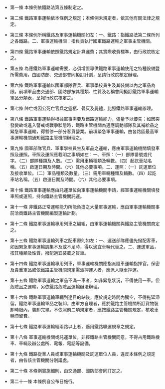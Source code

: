 * 第一條 本條例依鐵路法第五條制定之。

* 第二條 鐵路軍事運輸依本條例之規定；本條例未規定者，依其他有關法律之規定。

* 第三條 本條例所稱鐵路及軍事運輸機關如左：一、鐵路：指鐵路法第二條所列之各鐵路。二、軍事運輸機關：指負責執行國軍鐵路運輸之軍事主管機關。

* 第四條 鐵路軍事運輸依照鐵路規定計算運費；其實際收費標準，由行政院核定之。

* 第五條 為應鐵路軍事運輸需要，必須增置專供鐵路軍事運輸使用之特種設備暨所需費用，由國防部、交通部會同擬訂計劃，呈請行政院核定辦理。

* 第六條 鐵路軍事運輸以國軍部隊官兵、軍事學校員生及其裝備以內之軍品為限。前項軍品由交通部、國防部按其種類、性質及名稱會同擬訂鐵路軍事運輸軍品分類表，呈報行政院核定之。

* 第七條 陣亡或因公死亡官兵之靈柩、骨灰及屍體，比照鐵路軍事運輸辦理。

* 第八條 鐵路軍事運輸得根據軍事需要及鐵路運輸能力，儘量予以優先；如因突發變故或進入警戒或戰爭狀態時，鐵路主管機關為適應調動部隊及其補給品之緊急軍事運輸，得暫停一部分客貨營業。前項緊急軍事運輸，由各路區最高軍事運輸機關通知鐵路主管機關辦理之。

* 第九條 國軍部隊官兵、軍事學校員生及軍品之運輸，應由軍事運輸機關填發車照及運照。車照及運照應載明之事項如左：一、車照：（一）部隊番號或代字。（二）部隊種類及人數。（三）需用車輛種類及輛數。（四）起訖車站名稱。（五）啟運日期及時間。（六）其他必要事項。二、運照：（一）託運單位及接收單位。（二）軍品種類及數量。（三）需用車輛種類及輛數。（四）起訖車站名稱。（五）啟運日期及時間。（六）其他必要事項。

* 第十條 鐵路軍事運輸應由託運單位向軍事運輸機關申請，經軍事運輸機關填發車照或運照，持向鐵路主管機關託運。

* 第十一條 非鐵路正常運輸能力所能負擔之大量軍事運輸，應由軍事運輸機關事前洽商鐵路主管機關編製運輸計劃。

* 第十二條 鐵路軍事運輸專用列車之編組，由軍事運輸機關與鐵路主管機關商定之。

* 第十三條 鐵路軍事運輸列車之配車原則如左：一、運送部隊應儘先撥配客車，如因緊急軍事運輸調集不及或不足時，得以適宜車輛代替之。二、運送軍品，按其種類及性質，撥配適宜裝載之貨車。

* 第十四條 鐵路軍事運輸專用列車，軍事運輸機關應指派隨車運輸指揮官。保密及貴重軍品或依鐵路主管機關規定需派押運人者，應派人隨車押運。

* 第十五條 鐵路軍事運輸之軍品不滿一車者，如非緊急狀況，不得使用一車。但危險品之運輸，另依鐵路危險品運輸辦法辦理。

* 第十六條 鐵路軍事運輸車輛到達目的站後，應於規定時間內騰空，不得拖延滯留。鐵路軍事運輸軍品之裝卸，由軍方自理者，應於鐵路主管機關所訂貨物裝卸時限內，裝卸完畢。不依照前二項規定者，應按鐵路主管機關規定，核收車輛滯留費。

* 第十七條 鐵路軍事運輸經兩路以上者，適用鐵路聯運規章之規定。

* 第十八條 軍事運輸機關或託運單位，非經鐵路主管機關同意，不得占用鐵路機車、車輛及辦公處所、電報、電話等設備。

* 第十九條 鐵路從業人員或軍事運輸機關及託運單位人員，違反本條例之規定者，由各該主管機關分別議處。

* 第二十條 本條例實施細則，由交通部、國防部會同訂定之。

* 第二十一條 本條例自公布日施行。

